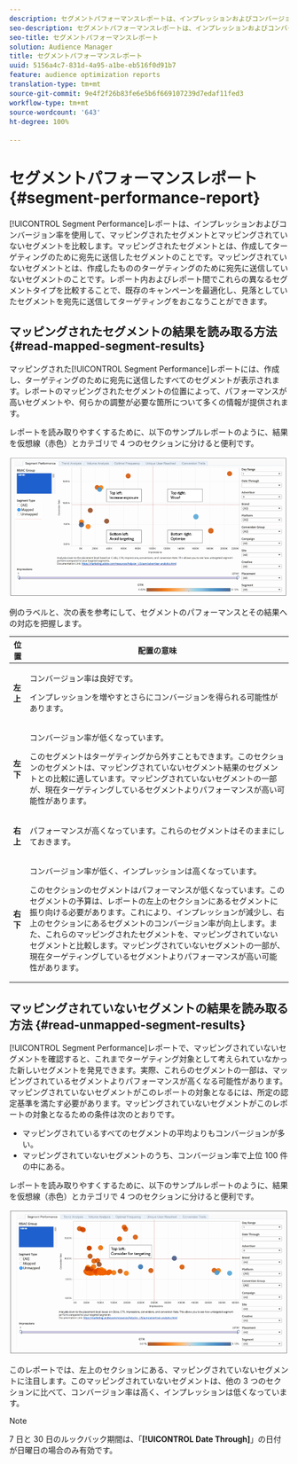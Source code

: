 ```yaml
---
description: セグメントパフォーマンスレポートは、インプレッションおよびコンバージョン率を使用して、マッピングされたセグメントとマッピングされていないセグメントを比較します。マッピングされたセグメントとは、作成してターゲティングのために宛先に送信したセグメントのことです。マッピングされていないセグメントとは、作成したもののターゲティングのために宛先に送信していないセグメントのことです。レポート内およびレポート間でこれらの異なるセグメントタイプを比較することで、既存のキャンペーンを最適化し、見落としていたセグメントを宛先に送信してターゲティングをおこなうことができます。
seo-description: セグメントパフォーマンスレポートは、インプレッションおよびコンバージョン率を使用して、マッピングされたセグメントとマッピングされていないセグメントを比較します。マッピングされたセグメントとは、作成してターゲティングのために宛先に送信したセグメントのことです。マッピングされていないセグメントとは、作成したもののターゲティングのために宛先に送信していないセグメントのことです。レポート内およびレポート間でこれらの異なるセグメントタイプを比較することで、既存のキャンペーンを最適化し、見落としていたセグメントを宛先に送信してターゲティングをおこなうことができます。
seo-title: セグメントパフォーマンスレポート
solution: Audience Manager
title: セグメントパフォーマンスレポート
uuid: 5156a4c7-831d-4a95-a1be-eb516f0d91b7
feature: audience optimization reports
translation-type: tm+mt
source-git-commit: 9e4f2f26b83fe6e5b6f669107239d7edaf11fed3
workflow-type: tm+mt
source-wordcount: '643'
ht-degree: 100%

---
```



# セグメントパフォーマンスレポート {#segment-performance-report}

[!UICONTROL Segment Performance]レポートは、インプレッションおよびコンバージョン率を使用して、マッピングされたセグメントとマッピングされていないセグメントを比較します。マッピングされたセグメントとは、作成してターゲティングのために宛先に送信したセグメントのことです。マッピングされていないセグメントとは、作成したもののターゲティングのために宛先に送信していないセグメントのことです。レポート内およびレポート間でこれらの異なるセグメントタイプを比較することで、既存のキャンペーンを最適化し、見落としていたセグメントを宛先に送信してターゲティングをおこなうことができます。

## マッピングされたセグメントの結果を読み取る方法 {#read-mapped-segment-results}

マッピングされた[!UICONTROL Segment Performance]レポートには、作成し、ターゲティングのために宛先に送信したすべてのセグメントが表示されます。レポートのマッピングされたセグメントの位置によって、パフォーマンスが高いセグメントや、何らかの調整が必要な箇所について多くの情報が提供されます。

レポートを読み取りやすくするために、以下のサンプルレポートのように、結果を仮想線（赤色）とカテゴリで 4 つのセクションに分けると便利です。

![](assets/mapped-segment-performance.png)

例のラベルと、次の表を参考にして、セグメントのパフォーマンスとその結果への対応を把握します。

<table id="table_A29253B30DFA4CD7B3B7C320DE0BDEA4"> 
 <thead> 
  <tr> 
   <th colname="col1" class="entry"> 位置 </th> 
   <th colname="col2" class="entry"> 配置の意味 </th> 
  </tr> 
 </thead>
 <tbody> 
  <tr> 
   <td colname="col1"> <p> <b>左上</b> </p> </td> 
   <td colname="col2"> <p>コンバージョン率は良好です。 </p> <p>インプレッションを増やすとさらにコンバージョンを得られる可能性があります。 </p> </td> 
  </tr> 
  <tr> 
   <td colname="col1"> <p> <b>左下</b> </p> </td> 
   <td colname="col2"> <p>コンバージョン率が低くなっています。 </p> <p>このセグメントはターゲティングから外すこともできます。このセクションのセグメントは、マッピングされていないセグメント結果のセグメントとの比較に適しています。マッピングされていないセグメントの一部が、現在ターゲティングしているセグメントよりパフォーマンスが高い可能性があります。 </p> </td> 
  </tr> 
  <tr> 
   <td colname="col1"> <p> <b>右上</b> </p> </td> 
   <td colname="col2"> <p>パフォーマンスが高くなっています。これらのセグメントはそのままにしておきます。 </p> </td> 
  </tr> 
  <tr> 
   <td colname="col1"> <p> <b>右下</b> </p> </td> 
   <td colname="col2"> <p>コンバージョン率が低く、インプレッションは高くなっています。 </p> <p>このセクションのセグメントはパフォーマンスが低くなっています。このセグメントの予算は、レポートの左上のセクションにあるセグメントに振り向ける必要があります。これにより、インプレッションが減少し、右上のセクションにあるセグメントのコンバージョン率が向上します。また、これらのマッピングされたセグメントを、マッピングされていないセグメントと比較します。マッピングされていないセグメントの一部が、現在ターゲティングしているセグメントよりパフォーマンスが高い可能性があります。 </p> </td> 
  </tr> 
 </tbody> 
</table>

## マッピングされていないセグメントの結果を読み取る方法 {#read-unmapped-segment-results}

[!UICONTROL Segment Performance]レポートで、マッピングされていないセグメントを確認すると、これまでターゲティング対象として考えられていなかった新しいセグメントを発見できます。実際、これらのセグメントの一部は、マッピングされているセグメントよりパフォーマンスが高くなる可能性があります。マッピングされていないセグメントがこのレポートの対象となるには、所定の認定基準を満たす必要があります。マッピングされていないセグメントがこのレポートの対象となるための条件は次のとおりです。

* マッピングされているすべてのセグメントの平均よりもコンバージョンが多い。
* マッピングされていないセグメントのうち、コンバージョン率で上位 100 件の中にある。

レポートを読み取りやすくするために、以下のサンプルレポートのように、結果を仮想線（赤色）とカテゴリで 4 つのセクションに分けると便利です。

![](assets/unmapped-segment-performance.png)

このレポートでは、左上のセクションにある、マッピングされていないセグメントに注目します。このマッピングされていないセグメントは、他の 3 つのセクションに比べて、コンバージョン率は高く、インプレッションは低くなっています。

>[!NOTE]
>
>7 日と 30 日のルックバック期間は、「**[!UICONTROL Date Through]**」の日付が日曜日の場合のみ有効です。
